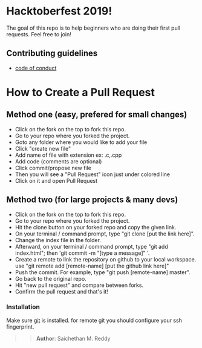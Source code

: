 # Hacktoberfest 2019!
The goal of this repo is to help beginners who are doing their first pull requests. Feel free to join!


## Contributing guidelines
  - [code of conduct](https://dgiiit.github.io/conduct.html)
  
  
  
# How to Create a Pull Request

## Method one (easy, prefered for small changes)

  - Click on the fork on the top to fork this repo.
  - Go to your repo where you forked the project.
  - Goto any folder where you would like to add your file
  - Click "create new file"
  - Add name of file with extension ex: .c,.cpp
  - Add code (comments are optional)
  - Click commit/propose new file
  - Then you will see a "Pull Request" icon just under colored line 
  - Click on it and open Pull Request


## Method two (for large projects & many devs)

  - Click on the fork on the top to fork this repo.
  - Go to your repo where you forked the project.
  - Hit the clone button on your forked repo and copy the given link.
  - On your terminal / command prompt, type "git clone [put the link here]".
  - Change the index file in the folder.
  - Afterward, on your terminal / command prompt, type "git add index.html"; then 'git commit -m "[type a message]" '.
  - Create a remote to link the repository on github to your local workspace. use "git remote add [remote-name] [put the github link here]"
  - Push the commit. For example, type "git push [remote-name] master".
  - Go back to the original repo.
  - Hit "new pull request" and compare between forks.
  - Confirm the pull request and that's it!

### Installation

Make sure [git](https://git-scm.com/book/id/v2/Getting-Started-Installing-Git) is installed.
for remote git you should configure your ssh fingerprint.

>> **Author**: Saichethan M. Reddy

